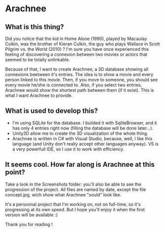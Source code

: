 Arachnee
========
## What is this thing?
Did you notice that the kid in Home Alone (1990), played by Macaulay Culkin, was the brother of Kieran Culkin, the guy who plays Wallace in Scott Pilgrim vs. the World (2010) ? I'm sure you have once experienced this feeling of discovering a connexion between two movies or actors that seemed to be totally unlinkable.

Because of that, I want to create Arachnee, a 3D database showing all connexions beetween it's entries. The idea is to show a movie and every person linked to this movie. Then, if you move to someone, you should see every movie he/she is connected to. Also, if you select  two entries, Arachnee would show the shortest path between them (if it exist). This is what I want Arachnee to provide.

## What is used to develop this?
- I'm using SQLite for the database. I builded it with SqliteBrowser, and it has only 4 entries right now (filling the database will be done later...). 
- Unity3D allow me to create the 3D visualization of the whole thing.
- Arachnee is written in C# with Visual Studio, because, well, I like this language (and Unity don't really accept other languages anyway). VS is a very powerfull IDE, so I use it to work with efficiency.

## It seems cool. How far along is Arachnee at this point?
Take a look in the Screenshots folder: you'll also be able to see the progression of the project. All files are named by date, except the file concept.jpg, wich show what Arachnee "sould" look like.

It's a personnal project that I'm working on, not on full-time, so it's progressing at its own speed. But I hope you'll enjoy it when the first version will be available :)


Thank you for reading !
